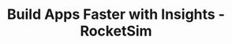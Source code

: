 ---
title: "Build Apps Faster with Insights - RocketSim"
meta_title: "Build Apps Faster with Insights - RocketSim"
description: "Simulator Airplane Mode, Location Simulation, Accessibility Testing, Compare designs inside the iOS simulator. Test deeplinks, push notifications."
draft: false
---
